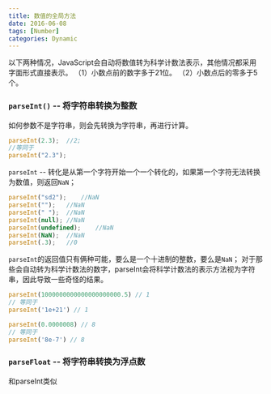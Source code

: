 ```yaml
---
title: 数值的全局方法
date: 2016-06-08
tags: [Number]
categories: Dynamic
---
```


以下两种情况，JavaScript会自动将数值转为科学计数法表示，其他情况都采用字面形式直接表示。
（1）小数点前的数字多于21位。
（2）小数点后的零多于5个。

### `parseInt()` -- 将字符串转换为整数
如何参数不是字符串，则会先转换为字符串，再进行计算。

```javascript
parseInt(2.3);  //2;
//等同于
parseInt("2.3");
```

`parseInt` -- 转化是从第一个字符开始一个一个转化的，如果第一个字符无法转换为数值，则返回`NaN`；

```javascript
parseInt("sd2");    //NaN
parseInt("");   //NaN
parseInt(" ");  //NaN
parseInt(null); //NaN
parseInt(undefined);    //NaN
parseInt(NaN);  //NaN
parseInt(.3);   //0
```

`parseInt`的返回值只有俩种可能，要么是一个十进制的整数，要么是`NaN`；
对于那些会自动转为科学计数法的数字，parseInt会将科学计数法的表示方法视为字符串，因此导致一些奇怪的结果。

```javascript
parseInt(1000000000000000000000.5) // 1
// 等同于
parseInt('1e+21') // 1

parseInt(0.0000008) // 8
// 等同于
parseInt('8e-7') // 8

```

### `parseFloat` -- 将字符串转换为浮点数
和parseInt类似